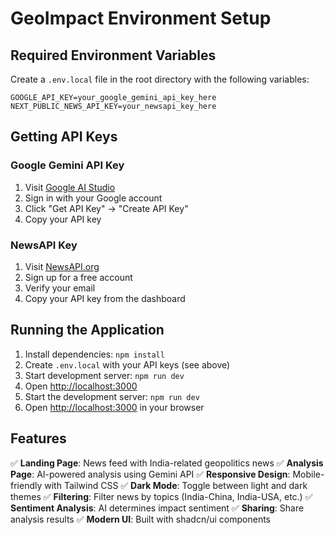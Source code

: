 # GeoImpact Environment Setup

## Required Environment Variables

Create a `.env.local` file in the root directory with the following variables:

```
GOOGLE_API_KEY=your_google_gemini_api_key_here
NEXT_PUBLIC_NEWS_API_KEY=your_newsapi_key_here
```

## Getting API Keys

### Google Gemini API Key
1. Visit [Google AI Studio](https://ai.google.dev/)
2. Sign in with your Google account
3. Click "Get API Key" → "Create API Key"
4. Copy your API key

### NewsAPI Key
1. Visit [NewsAPI.org](https://newsapi.org/register)
2. Sign up for a free account
3. Verify your email
4. Copy your API key from the dashboard

## Running the Application

1. Install dependencies: `npm install`
2. Create `.env.local` with your API keys (see above)
3. Start development server: `npm run dev`
4. Open [http://localhost:3000](http://localhost:3000)
2. Start the development server: `npm run dev`
3. Open [http://localhost:3000](http://localhost:3000) in your browser

## Features

✅ **Landing Page**: News feed with India-related geopolitics news
✅ **Analysis Page**: AI-powered analysis using Gemini API
✅ **Responsive Design**: Mobile-friendly with Tailwind CSS
✅ **Dark Mode**: Toggle between light and dark themes
✅ **Filtering**: Filter news by topics (India-China, India-USA, etc.)
✅ **Sentiment Analysis**: AI determines impact sentiment
✅ **Sharing**: Share analysis results
✅ **Modern UI**: Built with shadcn/ui components
